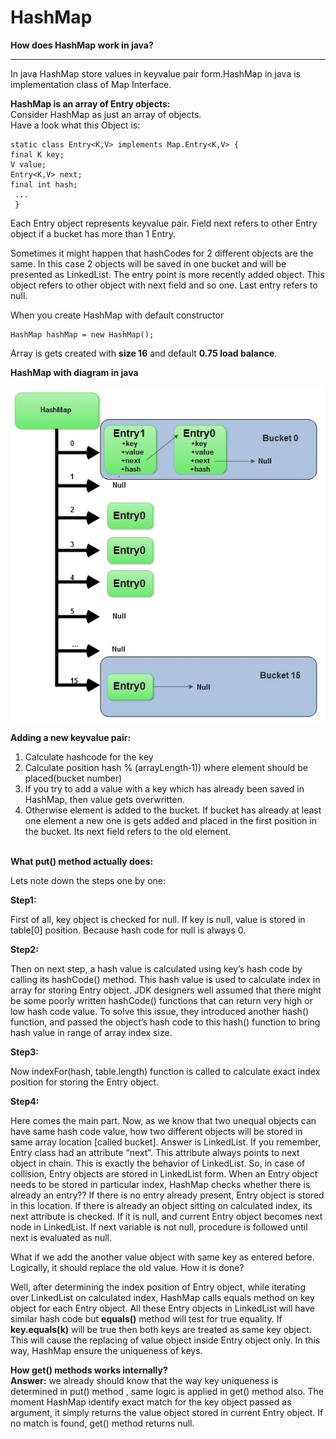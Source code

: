 # HashMap

<b>How does HashMap work in java?</b>

----------------------------------------------------------------------------------------------------------------
In java HashMap store values in keyvalue pair form.HashMap in java is implementation class of Map Interface.<br>

<b>HashMap is an array of Entry objects:</b><br>
Consider HashMap as just an array of objects.<br>
Have a look what this Object is:<br>

    static class Entry<K,V> implements Map.Entry<K,V> {
    final K key;
    V value;
    Entry<K,V> next;
    final int hash;
     ...
     }
Each Entry object represents keyvalue pair. Field next refers to other Entry object if a bucket has more than 1 Entry.<br>
<p>Sometimes it might happen that hashCodes for 2 different objects are the same. In this case 2 objects will be saved in one
bucket and will be presented as LinkedList. The entry point is more recently added object. This object refers to other object with
next field and so one. Last entry refers to null.</p>

When you create HashMap with default constructor

    HashMap hashMap = new HashMap();

Array is gets created with <b>size 16</b> and default <b>0.75 load balance</b>.<br>

<b>HashMap with diagram in java</b>

![alt tag](https://github.com/sendkumaranil/HashMap/blob/master/Hash_Map3.jpg)

<b>Adding a new keyvalue pair:</b><br>
<ol>
<li>Calculate hashcode for the key</li>
<li>Calculate position hash % (arrayLength‐1)) where element should be placed(bucket number)</li>
<li>If you try to add a value with a key which has already been saved in HashMap, then value gets overwritten.</li>
<li>Otherwise element is added to the bucket. If bucket has already at least one element a new one is gets added
and placed in the first position in the bucket. Its next field refers to the old element.</li>
</ol>
<br>
<b>What put() method actually does:</b>

Lets note down the steps one by one:

<b>Step1:</b><br>
<p>First of all, key object is checked for null. If key is null, value is stored in table[0] position. Because hash code for null is
always 0.</p>
<b>Step2:</b><br>
<p>Then on next step, a hash value is calculated using key’s hash code by calling its hashCode() method. This hash value
is used to calculate index in array for storing Entry object. JDK designers well assumed that there might be some poorly written
hashCode() functions that can return very high or low hash code value. To solve this issue, they introduced another hash()
function, and passed the object’s hash code to this hash() function to bring hash value in range of array index size.</p>
<b>Step3:</b><br>
<p>Now indexFor(hash, table.length) function is called to calculate exact index position for storing the Entry object.</p>
<b>Step4:</b><br>
<p>Here comes the main part. Now, as we know that two unequal objects can have same hash code value, how two
different objects will be stored in same array location [called bucket].
Answer is LinkedList. If you remember, Entry class had an attribute “next”. This attribute always points to next object in chain.
This is exactly the behavior of LinkedList.
So, in case of collision, Entry objects are stored in LinkedList form. When an Entry object needs to be stored in particular index,
HashMap checks whether there is already an entry?? If there is no entry already present, Entry object is stored in this location.
If there is already an object sitting on calculated index, its next attribute is checked. If it is null, and current Entry object
becomes next node in LinkedList. If next variable is not null, procedure is followed until next is evaluated as null.</p>

<p>What if we add the another value object with same key as entered before. Logically, it should replace the old value. How it is
done?</p> 
<p>Well, after determining the index position of Entry object, while iterating over LinkedList on calculated index, HashMap
calls equals method on key object for each Entry object. All these Entry objects in LinkedList will have similar hash code but
<b>equals()</b> method will test for true equality. If <b>key.equals(k)</b> will be true then both keys are treated as same key object. This will
cause the replacing of value object inside Entry object only.
In this way, HashMap ensure the uniqueness of keys.</p>

<b>How get() methods works internally?</b><br>
<b>Answer:</b> we already should know that the way key uniqueness is determined in put() method , same logic is applied in get()
method also. The moment HashMap identify exact match for the key object passed as argument, it simply returns the value
object stored in current Entry object.
If no match is found, get() method returns null.

